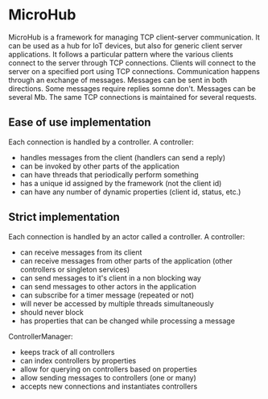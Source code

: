 # MicroHub

MicroHub is a framework for managing TCP client-server communication. It can be used as a hub for IoT devices, but also for generic client server applications.
It follows a particular pattern where the various clients connect to the server through TCP connections.
Clients will connect to the server on a specified port using TCP connections.
Communication happens through an exchange of messages.
Messages can be sent in both directions.
Some messages require replies somne don't.
Messages can be several Mb.
The same TCP connections is maintained for several requests.

## Ease of use implementation

Each connection is handled by a controller.
A controller:
- handles messages from the client (handlers can send a reply)
- can be invoked by other parts of the application
- can have threads that periodically perform something
- has a unique id assigned by the framework (not the client id)
- can have any number of dynamic properties (client id, status, etc.)


## Strict implementation

Each connection is handled by an actor called a controller.
A controller:
- can receive messages from its client
- can receive messages from other parts of the application (other controllers or singleton services)
- can send messages to it's client in a non blocking way
- can send messages to other actors in the application
- can subscribe for a timer message (repeated or not)
- will never be accessed by multiple threads simultaneously
- should never block
- has properties that can be changed while processing a message

ControllerManager:
- keeps track of all controllers
- can index controllers by properties
- allow for querying on controllers based on properties
- allow sending messages to controllers (one or many)
- accepts new connections and instantiates controllers

